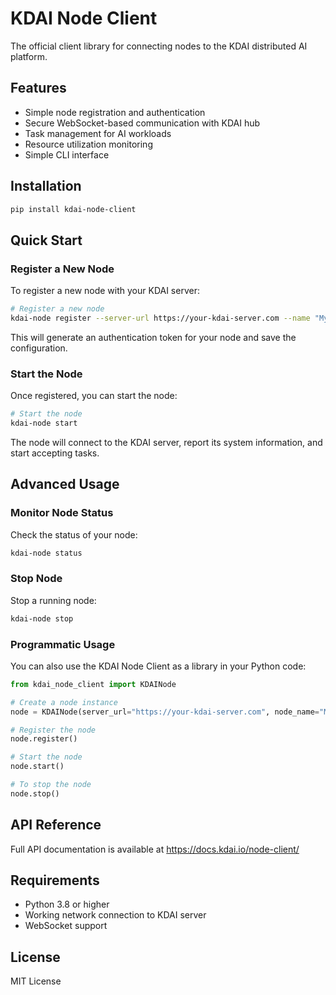 # KDAI Node Client

The official client library for connecting nodes to the KDAI distributed AI platform.

## Features

- Simple node registration and authentication
- Secure WebSocket-based communication with KDAI hub
- Task management for AI workloads
- Resource utilization monitoring
- Simple CLI interface

## Installation

```bash
pip install kdai-node-client
```

## Quick Start

### Register a New Node

To register a new node with your KDAI server:

```bash
# Register a new node
kdai-node register --server-url https://your-kdai-server.com --name "My AI Node"
```

This will generate an authentication token for your node and save the configuration.

### Start the Node

Once registered, you can start the node:

```bash
# Start the node
kdai-node start
```

The node will connect to the KDAI server, report its system information, and start accepting tasks.

## Advanced Usage

### Monitor Node Status

Check the status of your node:

```bash
kdai-node status
```

### Stop Node

Stop a running node:

```bash
kdai-node stop
```

### Programmatic Usage

You can also use the KDAI Node Client as a library in your Python code:

```python
from kdai_node_client import KDAINode

# Create a node instance
node = KDAINode(server_url="https://your-kdai-server.com", node_name="My AI Node")

# Register the node
node.register()

# Start the node
node.start()

# To stop the node
node.stop()
```

## API Reference

Full API documentation is available at https://docs.kdai.io/node-client/

## Requirements

- Python 3.8 or higher
- Working network connection to KDAI server
- WebSocket support

## License

MIT License